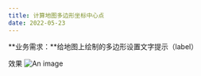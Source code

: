 ```yaml
---
title: 计算地图多边形坐标中心点
date: 2022-05-23
---
```


**业务需求：**给地图上绘制的多边形设置文字提示（label）

效果
![An image](https://cn.vuejs.org/images/logo.png)